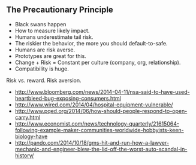 ## The Precautionary Principle

* Black swans happen
* How to measure likely impact. 
* Humans underestimate tail risk.
* The riskier the behavior, the more you should default-to-safe.
* Humans are risk averse.
* Prototypes are great for this. 
* Change + Risk = Constant per culture (company, org, relationship).
* Compatibility is huge.


Risk vs. reward. Risk aversion.

* http://www.bloomberg.com/news/2014-04-11/nsa-said-to-have-used-heartbleed-bug-exposing-consumers.html
* http://www.wired.com/2014/04/hospital-equipment-vulnerable/
* http://www.pqed.org/2014/06/how-should-people-respond-to-open-carry.html
* http://www.economist.com/news/technology-quarterly/21615064-following-example-maker-communities-worldwide-hobbyists-keen-biology-have
* http://pando.com/2014/10/18/gms-hit-and-run-how-a-lawyer-mechanic-and-engineer-blew-the-lid-off-the-worst-auto-scandal-in-history/